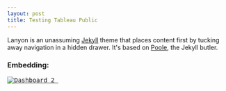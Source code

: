 ```yaml
---
layout: post
title: Testing Tableau Public
---
```


Lanyon is an unassuming [Jekyll](http://jekyllrb.com) theme that places content first by tucking away navigation in a hidden drawer. It's based on [Poole](http://getpoole.com), the Jekyll butler.

### Embedding:
<pre>
<div class='tableauPlaceholder' id='viz1472063781227' style='position: relative'><noscript><a href='https:&#47;&#47;sonoshah.github.io&#47;'><img alt='Dashboard 2 ' src='https:&#47;&#47;public.tableau.com&#47;static&#47;images&#47;Te&#47;Test-AsianDetailedOrigin_V3&#47;Dashboard2&#47;1_rss.png' style='border: none' /></a></noscript><object class='tableauViz'  style='display:none;'><param name='host_url' value='https%3A%2F%2Fpublic.tableau.com%2F' /> <param name='site_root' value='' /><param name='name' value='Test-AsianDetailedOrigin_V3&#47;Dashboard2' /><param name='tabs' value='no' /><param name='toolbar' value='yes' /><param name='static_image' value='https:&#47;&#47;public.tableau.com&#47;static&#47;images&#47;Te&#47;Test-AsianDetailedOrigin_V3&#47;Dashboard2&#47;1.png' /> <param name='animate_transition' value='yes' /><param name='display_static_image' value='yes' /><param name='display_spinner' value='yes' /><param name='display_overlay' value='yes' /><param name='display_count' value='yes' /></object></div>                <script type='text/javascript'>                    var divElement = document.getElementById('viz1472063781227');                    var vizElement = divElement.getElementsByTagName('object')[0];                    vizElement.style.width='804px';vizElement.style.height='769px';                    var scriptElement = document.createElement('script');                    scriptElement.src = 'https://public.tableau.com/javascripts/api/viz_v1.js';                    vizElement.parentNode.insertBefore(scriptElement, vizElement);                </script>
</pre>
